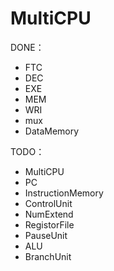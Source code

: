 # MultiCPU
DONE：

- FTC
- DEC
- EXE
- MEM
- WRI
- mux
- DataMemory



TODO：

- MultiCPU
- PC
- InstructionMemory
- ControlUnit
- NumExtend
- RegistorFile
- PauseUnit
- ALU
- BranchUnit

